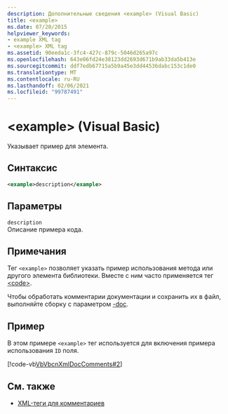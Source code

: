 ```yaml
---
description: Дополнительные сведения <example> (Visual Basic)
title: <example>
ms.date: 07/20/2015
helpviewer_keywords:
- example XML tag
- <example> XML tag
ms.assetid: 90eeda1c-3fc4-427c-879c-5046d265a97c
ms.openlocfilehash: 643e06fd24e38123dd2693d671b9ab33da5b413e
ms.sourcegitcommit: ddf7edb67715a5b9a45e3dd44536dabc153c1de0
ms.translationtype: MT
ms.contentlocale: ru-RU
ms.lasthandoff: 02/06/2021
ms.locfileid: "99787491"
---
```

# <a name="example-visual-basic"></a>\<example> (Visual Basic)

Указывает пример для элемента.  
  
## <a name="syntax"></a>Синтаксис  
  
```xml  
<example>description</example>  
```  
  
## <a name="parameters"></a>Параметры  

 `description`  
 Описание примера кода.  
  
## <a name="remarks"></a>Примечания  

 Тег `<example>` позволяет указать пример использования метода или другого элемента библиотеки. Вместе с ним часто применяется тег [\<code>](code.md).  
  
 Чтобы обработать комментарии документации и сохранить их в файл, выполняйте сборку с параметром [-doc](../../reference/command-line-compiler/doc.md).  
  
## <a name="example"></a>Пример  

 В этом примере `<example>` тег используется для включения примера использования `ID` поля.  
  
 [!code-vb[VbVbcnXmlDocComments#2](~/samples/snippets/visualbasic/VS_Snippets_VBCSharp/VbVbcnXmlDocComments/VB/Class1.vb#2)]  
  
## <a name="see-also"></a>См. также

- [XML-теги для комментариев](index.md)
